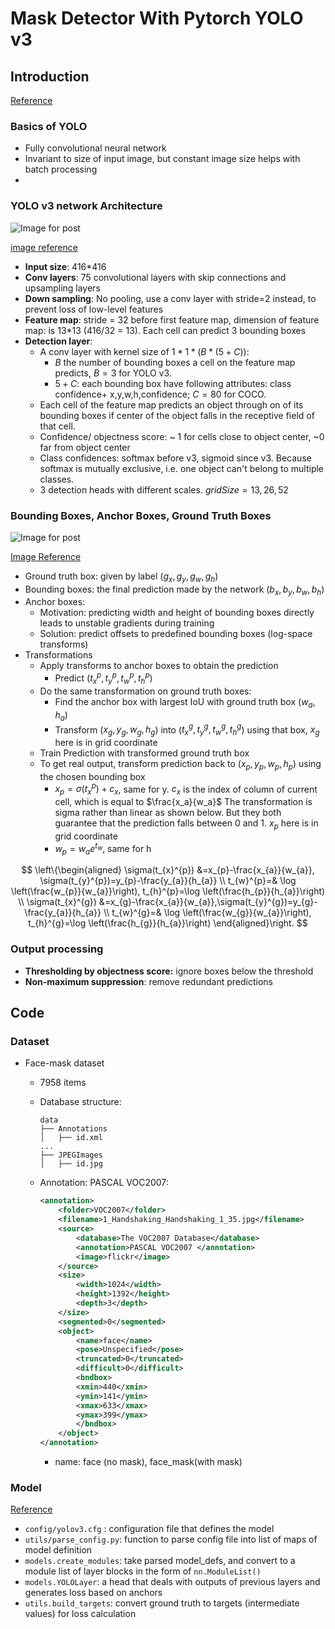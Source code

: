 # Mask Detector With Pytorch YOLO v3

## Introduction

[Reference](https://medium.com/paperspace/tutorial-on-implementing-yolo-v3-from-scratch-in-pytorch-part-1-a0054d38ec78)

### Basics of YOLO

+ Fully convolutional neural network
+ Invariant to size of input image, but constant image size helps with batch processing
+ 

### YOLO v3 network Architecture

![Image for post](https://miro.medium.com/max/2376/1*d4Eg17IVJ0L41e7CTWLLSg.png)

[image reference](https://towardsdatascience.com/yolo-v3-object-detection-53fb7d3bfe6b)

+ **Input size**: 416*416
+ **Conv layers**: 75 convolutional layers with skip connections and upsampling layers
+ **Down sampling**: No pooling, use a conv layer with stride=2 instead, to prevent loss of low-level features
+ **Feature map**: stride = 32 before first feature map, dimension of feature map: is 13*13 (416/32 = 13). Each cell can predict 3 bounding boxes
+ **Detection layer**: 
  + A conv layer with kernel size of $1*1*(B*(5+C))$: 
    + $B$ the number of bounding boxes a cell on the feature map predicts, $B=3$ for YOLO v3.
    + $5+C$: each bounding box have following attributes: class confidence+ x,y,w,h,confidence; $C=80$ for COCO.
  + Each cell of the feature map predicts an object through on of its bounding boxes if center of the object falls in the receptive field of that cell.
  + Confidence/ objectness score: ~ 1 for cells close to object center, ~0 far from object center
  + Class confidences: softmax before v3, sigmoid since v3.  Because softmax is mutually exclusive, i.e. one object can't belong to multiple classes.
  + 3 detection heads with different scales. $gridSize = 13, 26, 52$

### Bounding Boxes, Anchor Boxes, Ground Truth Boxes

![Image for post](https://miro.medium.com/max/736/1*a7seKlMjTN4yXvmTcTuVSw.png)

[Image Reference](https://arxiv.org/abs/1804.02767)

+ Ground truth box: given by label ($g_x, g_y, g_w, g_h$)
+ Bounding boxes: the final prediction made by the network ($b_x, b_y, b_w, b_h$)
+ Anchor boxes: 
  + Motivation: predicting width and height of bounding boxes directly leads to unstable gradients during training
  + Solution:  predict offsets to predefined bounding boxes (log-space transforms)
+ Transformations
  + Apply transforms to anchor boxes to obtain the prediction
    + Predict ($t_x^p, t_y^p, t_w^p, t_h^p$)
  + Do the same transformation on ground truth boxes:
    + Find the anchor box with largest IoU with ground truth box $(w_a, h_a)$
    + Transform ($x_g, y_g, w_g, h_g$) into ($t_x^g, t_y^g, t_w^g, t_h^g$) using that box,  $x_g$ here is in grid coordinate
  + Train Prediction with transformed ground truth box
  + To get real output, transform prediction back to  ($x_p, y_p, w_p, h_p$)  using the chosen bounding box
    + $x_p=\sigma\left(t_{x}^p\right)+c_x$, same for y. $c_x$ is the index of column of current cell, which is equal to $\frac{x_a}{w_a}$ The transformation is sigma rather than linear as shown below. But they both guarantee that the prediction falls between 0 and 1. $x_p$ here is in grid coordinate
    + $w_{p} = w_a e^{t_{w}}$, same for h

$$
\left\{\begin{aligned}
\sigma(t_{x}^{p}) &=x_{p}-\frac{x_{a}}{w_{a}}, \sigma(t_{y}^{p})=y_{p}-\frac{y_{a}}{h_{a}} \\
t_{w}^{p}=& \log \left(\frac{w_{p}}{w_{a}}\right), t_{h}^{p}=\log \left(\frac{h_{p}}{h_{a}}\right) \\
\sigma(t_{x}^{g}) &=x_{g}-\frac{x_{a}}{w_{a}},\sigma(t_{y}^{g})=y_{g}-\frac{y_{a}}{h_{a}} \\
t_{w}^{g}=& \log \left(\frac{w_{g}}{w_{a}}\right), t_{h}^{g}=\log \left(\frac{h_{g}}{h_{a}}\right)
\end{aligned}\right.
$$

### Output processing

+ **Thresholding by objectness score:** ignore boxes below the threshold
+ **Non-maximum suppression**: remove redundant predictions

## Code

### Dataset

+ Face-mask dataset

  + 7958 items

  + Database structure:

    ```
    data
    ├── Annotations
    │   ├── id.xml
    ...
    ├── JPEGImages
    │   ├── id.jpg
    ```

  + Annotation: PASCAL VOC2007:

    ```xml
    <annotation>
        <folder>VOC2007</folder>
        <filename>1_Handshaking_Handshaking_1_35.jpg</filename>
        <source>
            <database>The VOC2007 Database</database>
            <annotation>PASCAL VOC2007 </annotation>
            <image>flickr</image>
        </source>
        <size>
            <width>1024</width>
            <height>1392</height>
            <depth>3</depth>
        </size>
        <segmented>0</segmented>
        <object>
        	<name>face</name>
        	<pose>Unspecified</pose>
        	<truncated>0</truncated>
        	<difficult>0</difficult>
            <bndbox>
            <xmin>440</xmin>
            <ymin>141</ymin>
            <xmax>633</xmax>
            <ymax>399</ymax>
            </bndbox>
        </object>
    </annotation>
    ```

    + name: face (no mask), face_mask(with mask)

### Model

[Reference](https://blog.paperspace.com/how-to-implement-a-yolo-v3-object-detector-from-scratch-in-pytorch-part-2/)

+ `config/yolov3.cfg` : configuration file that defines the model
+ `utils/parse_config.py`: function to parse config file into list of maps of model definition
+ `models.create_modules`: take parsed model_defs, and convert to a module list of layer blocks in the form of `nn.ModuleList()`
+ `models.YOLOLayer`: a head that deals with outputs of previous layers and generates loss based on anchors
+ `utils.build_targets`: convert ground truth to targets (intermediate values) for loss calculation

